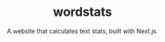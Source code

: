 <h1 align="center">
    wordstats
</h1>

<p align="center">
    A website that calculates text stats, built with Next.js.
</p>
